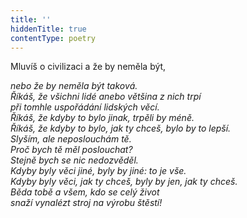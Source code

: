```yaml
---
title: ''
hiddenTitle: true
contentType: poetry
---
```


<section>

Mluvíš o civilizaci a že by neměla být,

_nebo že by neměla být taková.  
Říkáš, že všichni lidé anebo většina z nich trpí  
při tomhle uspořádání lidských věcí.  
Říkáš, že kdyby to bylo jinak, trpěli by méně.  
Říkáš, že kdyby to bylo, jak ty chceš, bylo by to lepší.  
Slyším, ale neposlouchám tě.  
Proč bych tě měl poslouchat?  
Stejně bych se nic nedozvěděl.  
Kdyby byly věci jiné, byly by jiné: to je vše.  
Kdyby byly věci, jak ty chceš, byly by jen, jak ty chceš.  
Běda tobě a všem, kdo se celý život  
snaží vynalézt stroj na výrobu štěstí!_

</section>

